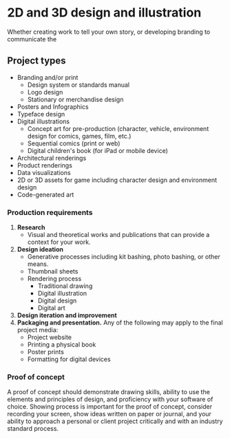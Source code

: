# 2D and 3D design and illustration

Whether creating work to tell your own story, or developing branding to communicate the

## Project types

* Branding and/or print
  * Design system or standards manual
  * Logo design
  * Stationary or merchandise design
* Posters and Infographics
* Typeface design
* Digital illustrations
  * Concept art for pre-production \(character, vehicle, environment design for comics, games, film, etc.\)
  * Sequential comics \(print or web\)
  * Digital children's book \(for iPad or mobile device\)
* Architectural renderings
* Product renderings
* Data visualizations
* 2D or 3D assets for game including character design and environment design
* Code-generated art

### Production requirements

1. **Research**
   * Visual and theoretical works and publications that can provide a context for your work. 
2. **Design ideation**
   * Generative processes including kit bashing, photo bashing, or other means.
   * Thumbnail sheets
   * Rendering process
     * Traditional drawing
     * Digital illustration
     * Digital design
     * Digital art
3. **Design iteration and improvement**
4. **Packaging and presentation.** Any of the following may apply to the final project media:
   * Project website
   * Printing a physical book
   * Poster prints
   * Formatting for digital devices

### Proof of concept

A proof of concept should demonstrate drawing skills, ability to use the elements and principles of design, and proficiency with your software of choice. Showing process is important for the proof of concept, consider recording your screen, show ideas written on paper or journal, and your ability to approach a personal or client project critically and with an industry standard process.

